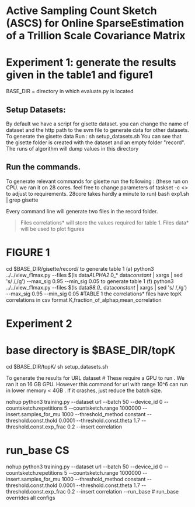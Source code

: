 # Active Sampling Count Sketch (ASCS) for Online SparseEstimation of a Trillion Scale Covariance Matrix


# Experiment 1: generate the results given in the table1 and figure1
BASE_DIR = directory in which evaluate.py is located

## Setup Datasets: 
By default we have a script for gisette dataset. you can change the name of dataset and the http path to the svm file to generate data for other datasets. To generate the gisette data
Run :
sh  setup_datasets.sh
You can see that the gisette folder is created with the dataset and an empty folder "record". The runs of algorithm will dump values in this directory

## Run the commands.
To generate relevant commands for gisette run the following :  (these run on CPU. we ran it on 28 cores. feel free to change parameters of taskset -c <> to adjust to requirements. 28core takes hardly a minute to run)
bash exp1.sh | grep gisette

Every command line will generate two files in the record folder.
> Files correlations* will store the values required for table 1.
> Files data* will be used to plot figures


# FIGURE 1
cd $BASE_DIR/gisette/record/
to generate table 1 (a)
python3 ../../view_f1max.py --files $(ls data*ALPHA2*.0_* data*constant* | xargs | sed 's/ /,/g') --max_sig 0.95 --min_sig 0.05
to generate table 1 (f)
python3 ../../view_f1max.py --files $(ls data*98.0_* data*constant* | xargs | sed 's/ /,/g') --max_sig 0.95 --min_sig 0.05
#TABLE 1
the correlations* files have topK correlations in csv format K,fraction_of_alphap,mean_correlation


# Experiment 2
# base directory is $BASE_DIR/topK
cd $BASE_DIR/topK/
sh setup_datasets.sh

To generate the results for URL dataset # These require  a GPU to run . We ran it on 16 GB GPU. However this command for url with range 10^6 can run in lower memory < 4GB . If it crashes, just reduce the batch size.

nohup python3 training.py --dataset url --batch 50 --device_id 0 --countsketch.repetitions 5 --countsketch.range 1000000 --insert.samples_for_mu 1000 --threshold_method constant --threshold.const.thold 0.0001 --threshold.const.theta 1.7 --threshold.const.exp_frac 0.2 --insert correlation
# run_base CS
nohup python3 training.py --dataset url --batch 50 --device_id 0 --countsketch.repetitions 5 --countsketch.range 1000000 --insert.samples_for_mu 1000 --threshold_method constant --threshold.const.thold 0.0001 --threshold.const.theta 1.7 --threshold.const.exp_frac 0.2 --insert correlation --run_base # run_base overrides all configs



